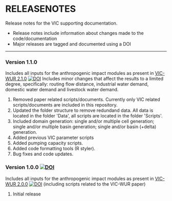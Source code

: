 # RELEASENOTES
Release notes for the VIC supporting documentation.

  * Release notes include information about changes made to the code/documentation
  * Major releases are tagged and documented using a DOI

----

### Version 1.1.0
Includes all inputs for the anthropogenic impact modules as present in [VIC-WUR 2.1.0](https://github.com/wur-wsg/VIC/tree/VIC-WUR.2.1.0) [![DOI](https://zenodo.org/badge/DOI/10.5281/zenodo.3934325.svg)](https://doi.org/10.5281/zenodo.3934325)
Includes minor changes that affect the results to a limited degree, specifically: routing flow distance, industrial water demand, domestic water demand and livestock water demand.

1. Removed paper related scripts/documents. Currently only VIC related scripts/documents are included in this repository.
2. Updated the folder structure to remove redundand data. All data is located in the folder 'Data', all scripts are located in the folder 'Scripts'.
3. Included domain generation: single and/or multiple cell generation; single and/or multiple basin generation; single and/or basin (+delta) generation.
4. Added previous VIC parameter scripts
4. Added pumping capacity scripts.
5. Added code formatting tools (R styler).
6. Bug fixes and code updates.

### Version 1.0.0 [![DOI](https://zenodo.org/badge/DOI/10.5281/zenodo.3401411.svg)](https://doi.org/10.5281/zenodo.3401411)
Includes all inputs for the anthropogenic impact modules as present in [VIC-WUR 2.0.0](https://github.com/wur-wsg/VIC/tree/VIC-WUR.2.0.0) [![DOI](https://zenodo.org/badge/DOI/10.5281/zenodo.3399450.svg)](https://doi.org/10.5281/zenodo.3399450) (including scripts related to the VIC-WUR paper)

1. Initial release
